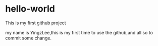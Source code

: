 # hello-world
This is my first github project

my name is YingzLee,this is my first time to use the github,and all so to commit some change.
